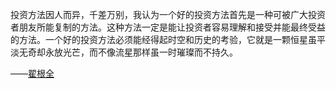 投资方法因人而异，千差万别，我认为一个好的投资方法首先是一种可被广大投资者朋友所能复制的方法。这种方法一定是能让投资者容易理解和接受并能最终受益的方法。一个好的投资方法必须能经得起时空和历史的考验，它就是一颗恒星虽平淡无奇却永放光芒，而不像流星那样虽一时璀璨而不持久。

——[翟根全](https://xueqiu.com/2435560765)

